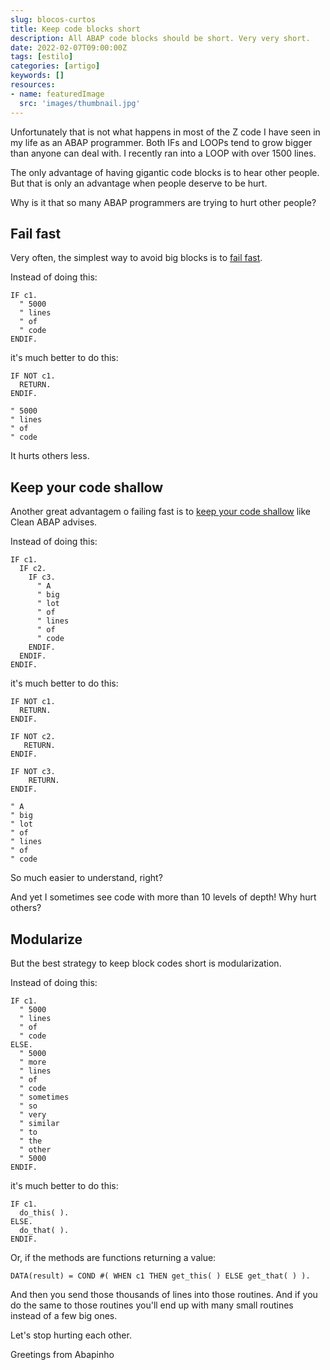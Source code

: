 ```yaml
---
slug: blocos-curtos
title: Keep code blocks short
description: All ABAP code blocks should be short. Very very short.
date: 2022-02-07T09:00:00Z
tags: [estilo]
categories: [artigo]
keywords: []
resources:
- name: featuredImage
  src: 'images/thumbnail.jpg'
---
```

Unfortunately that is not what happens in most of the Z code I have seen in my life as an ABAP programmer. Both IFs and LOOPs tend to grow bigger than anyone can deal with. I recently ran into a LOOP with over 1500 lines.

<!--more-->

The only advantage of having gigantic code blocks is to hear other people. But that is only an advantage when people deserve to be hurt.

Why is it that so many ABAP programmers are trying to hurt other people?

## Fail fast

Very often, the simplest way to avoid big blocks is to [fail fast](1).

Instead of doing this:

```ABAP
IF c1.
  " 5000
  " lines
  " of
  " code
ENDIF.
```

it's much better to do this:

```ABAP
IF NOT c1.
  RETURN.
ENDIF.

" 5000
" lines
" of
" code
```

It hurts others less.

## Keep your code shallow

Another great advantagem o failing fast is to [keep your code shallow](2) like Clean ABAP advises.

Instead of doing this:

```ABAP
IF c1.
  IF c2.
    IF c3.
      " A
      " big
      " lot
      " of
      " lines
      " of
      " code
    ENDIF.
  ENDIF.
ENDIF.
```

it's much better to do this:

```ABAP
IF NOT c1.
  RETURN.
ENDIF.

IF NOT c2.
   RETURN.
ENDIF.

IF NOT c3.
    RETURN.
ENDIF.

" A
" big
" lot
" of
" lines
" of
" code
```

So much easier to understand, right?

And yet I sometimes see code with more than 10 levels of depth! Why hurt others?

## Modularize

But the best strategy to keep block codes short is modularization.

Instead of doing this:

```ABAP
IF c1.
  " 5000
  " lines
  " of
  " code
ELSE.
  " 5000
  " more
  " lines
  " of
  " code
  " sometimes
  " so
  " very
  " similar
  " to
  " the
  " other
  " 5000
ENDIF.
```

it's much better to do this:

```ABAP
IF c1.
  do_this( ).
ELSE.
  do_that( ).
ENDIF.
```

Or, if the methods are functions returning a value:

```ABAP
DATA(result) = COND #( WHEN c1 THEN get_this( ) ELSE get_that( ) ).
```

And then you send those thousands of lines into those routines. And if you do the same to those routines you'll end up with many small routines instead of a few big ones.

Let's stop hurting each other.

Greetings from Abapinho

[1]: https://en.wikipedia.org/wiki/Fail-fast
[2]: https://github.com/SAP/styleguides/blob/main/clean-abap/CleanABAP.md#keep-the-nesting-depth-low
